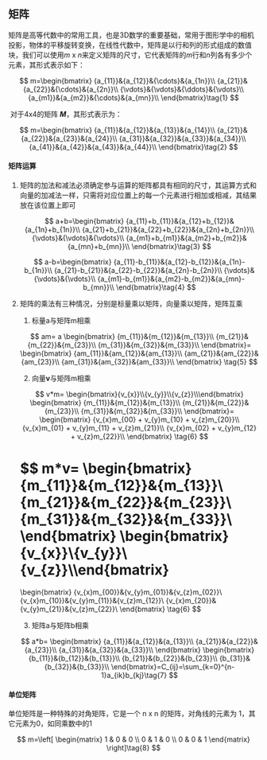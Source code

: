 ## 矩阵

​	矩阵是高等代数中的常用工具，也是3D数学的重要基础，常用于图形学中的相机投影，物体的平移旋转变换，在线性代数中，矩阵是以行和列的形式组成的数值块，我们可以使用*m* x *n*来定义矩阵的尺寸，它代表矩阵的*m*行和*n*列各有多少个元素，其形式表示如下：

$$
m=\begin{bmatrix}
{a_{11}}&{a_{12}}&{\cdots}&{a_{1n}}\\
{a_{21}}&{a_{22}}&{\cdots}&{a_{2n}}\\
{\vdots}&{\vdots}&{\ddots}&{\vdots}\\
{a_{m1}}&{a_{m2}}&{\cdots}&{a_{mn}}\\
\end{bmatrix}\tag{1}
$$

​	对于4x4的矩阵 ***M***，其形式表示为：

$$
m=\begin{bmatrix}
{a_{11}}&{a_{12}}&{a_{13}}&{a_{14}}\\
{a_{21}}&{a_{22}}&{a_{23}}&{a_{24}}\\
{a_{31}}&{a_{32}}&{a_{33}}&{a_{34}}\\
{a_{41}}&{a_{42}}&{a_{43}}&{a_{44}}\\
\end{bmatrix}\tag{2}
$$

#### 矩阵运算

 1. 矩阵的加法和减法必须确定参与运算的矩阵都具有相同的尺寸，其运算方式和向量的加减法一样，只需将对应位置上的每一个元素进行相加或相减，其结果放在该位置上即可

    $$
    a+b=\begin{bmatrix}
    {a_{11}+b_{11}}&{a_{12}+b_{12}}&{a_{1n}+b_{1n}}\\
    {a_{21}+b_{21}}&{a_{22}+b_{22}}&{a_{2n}+b_{2n}}\\
    {\vdots}&{\vdots}&{\vdots}\\
    {a_{m1}+b_{m1}}&{a_{m2}+b_{m2}}&{a_{mn}+b_{mn}}\\
    \end{bmatrix}\tag{3}
    $$

    $$
    a-b=\begin{bmatrix}
    {a_{11}-b_{11}}&{a_{12}-b_{12}}&{a_{1n}-b_{1n}}\\
    {a_{21}-b_{21}}&{a_{22}-b_{22}}&{a_{2n}-b_{2n}}\\
    {\vdots}&{\vdots}&{\vdots}\\
    {a_{m1}-b_{m1}}&{a_{m2}-b_{m2}}&{a_{mn}-b_{mn}}\\
    \end{bmatrix}\tag{4}
    $$

 2. 矩阵的乘法有三种情况，分别是标量乘以矩阵，向量乘以矩阵，矩阵互乘
    1. 标量a与矩阵m相乘

    $$
    am=
    a
    \begin{bmatrix}
    {m_{11}}&{m_{12}}&{m_{13}}\\
    {m_{21}}&{m_{22}}&{m_{23}}\\
    {m_{31}}&{m_{32}}&{m_{33}}\\
    \end{bmatrix}=
    \begin{bmatrix}
    {am_{11}}&{am_{12}}&{am_{13}}\\
    {am_{21}}&{am_{22}}&{am_{23}}\\
    {am_{31}}&{am_{32}}&{am_{33}}\\
    \end{bmatrix}
    \tag{5}
    $$

    2. 向量**v**与矩阵m相乘

    $$
    v*m=
    \begin{bmatrix}{v_{x}}\\{v_{y}}\\{v_{z}}\\\end{bmatrix}
    \begin{bmatrix}
    {m_{11}}&{m_{12}}&{m_{13}}\\
    {m_{21}}&{m_{22}}&{m_{23}}\\
    {m_{31}}&{m_{32}}&{m_{33}}\\
    \end{bmatrix}=
    \begin{bmatrix}
    {v_{x}m_{00} + v_{y}m_{10} + v_{z}m_{20}}\\
    {v_{x}m_{01} + v_{y}m_{11} + v_{z}m_{21}}\\
    {v_{x}m_{02} + v_{y}m_{12} + v_{z}m_{22}}\\
    \end{bmatrix}
    \tag{6}
    $$

    $$
    m*v=
    \begin{bmatrix}
    {m_{11}}&{m_{12}}&{m_{13}}\\
    {m_{21}}&{m_{22}}&{m_{23}}\\
    {m_{31}}&{m_{32}}&{m_{33}}\\
    \end{bmatrix}
    \begin{bmatrix}{v_{x}}\\{v_{y}}\\{v_{z}}\\\end{bmatrix}
    =
    \begin{bmatrix}
    {v_{x}m_{00}}&{v_{y}m_{01}}&{v_{z}m_{02}}\\
    {v_{x}m_{10}}&{v_{y}m_{11}}&{v_{z}m_{12}}\\
    {v_{x}m_{20}}&{v_{y}m_{21}}&{v_{z}m_{22}}\\
    \end{bmatrix}
    \tag{6}
    $$

    3. 矩阵a与矩阵b相乘

    $$
    a*b=
        \begin{bmatrix}
        {a_{11}}&{a_{12}}&{a_{13}}\\
        {a_{21}}&{a_{22}}&{a_{23}}\\
        {a_{31}}&{a_{32}}&{a_{33}}\\
        \end{bmatrix}
        \begin{bmatrix}
        {b_{11}}&{b_{12}}&{b_{13}}\\
        {b_{21}}&{b_{22}}&{b_{23}}\\
        {b_{31}}&{b_{32}}&{b_{33}}\\
        \end{bmatrix}=C_{ij}=\sum_{k=0}^{n-1}a_{ik}b_{kj}\tag{7}
    $$



#### 单位矩阵

单位矩阵是一种特殊的对角矩阵，它是一个 n x n 的矩阵，对角线的元素为 1，其它元素为0，如同乘数中的1

$$
m=\left[
\begin{matrix}
1 & 0 & 0 \\
0 & 1 & 0 \\
0 & 0 & 1 
\end{matrix} \right]\tag{8}
$$
